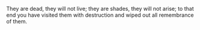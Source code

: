 They are dead, they will not live; they are shades, they will not arise; to that end you have visited them with destruction and wiped out all remembrance of them.
